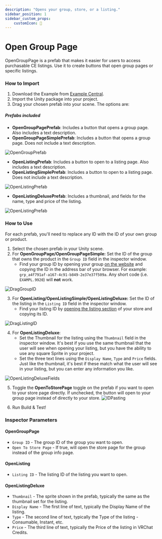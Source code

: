 ```yaml
---
description: "Opens your group, store, or a listing."
sidebar_position: 1
sidebar_custom_props:
    customIcon: 🔗
---
```


# Open Group Page

OpenGroupPage is a prefab that makes it easier for users to access purchasable CE listings. Use it to create buttons that open group pages or specific listings.

### How to Import
1. Download the Example from [Example Central](https://vrc-beta-docs.netlify.app/sdk/example-central).
2. Import the Unity package into your project.
3. Drag your chosen prefab into your scene. The options are:

##### Prefabs included
* **OpenGroupPagePrefab**: Includes a button that opens a group page. Also includes a text description.
* **OpenGroupPageSimplePrefab**: Includes a button that opens a group page. Does not include a text description.

![OpenGroupPrefab](/img/economy/examples/Comparison-OpenGroupPage.png "Compares group prefabs.")

* **OpenListingPrefab**: Includes a button to open to a listing page. Also includes a text description.
* **OpenListingSimplePrefab**: Includes a button to open to a listing page. Does not include a text description.

![OpenListingPrefab](/img/economy/examples/Comparison-OpenListing.png "Compares listing prefabs.")

* **OpenListingDeluxePrefab**: Includes a thumbnail, and fields for the name, type and price of the listing.

![OpenListingPrefab](/img/economy/examples/OpenListingDeluxe_GameView.png "Shows OpenListing Deluxe as it appears in the Game View")

### How to Use

For each prefab, you'll need to replace any ID with the ID of your own group or product.

1. Select the chosen prefab in your Unity scene.
2. For **OpenGroupPage/OpenGroupPageSimple:** Set the ID of the group that owns the product in the `Group ID` field in the inspector window.
    -   Find your group ID by opening your group [on the website](https://vrchat.com/home/groups) and copying the ID in the address bar of your browser. For example: `grp_a4f791af-a167-4c91-b849-2e37e37f509a`. Any short code (i.e. `EXAMPL.9920`) will **not** work.

![DragGroupID](/img/economy/examples/Group-Id-Copying.png "Where to put the group ID.")

3. For **OpenListing/OpenListingSimple/OpenListingDeluxe:** Set the ID of the listing in the `Listing ID` field in the inspector window.
    - Find your listing ID by [opening the listing section](https://vrchat.com/home/marketplace/storefront/listings) of your store and copying its ID. 

![DragListingID](/img/economy/examples/Listing-Id-Copying.png "Where to put the listing ID.")

4. For **OpenListingDeluxe**:
    - Set the Thumbnail for the listing using the `Thumbnail` field in the inspector window. It's best if you use the same thumbnail that the user will see when opening your listing, but you have the ability to use any square Sprite in your project.
    - Set the three text lines using the `Display Name`, `Type` and `Price` fields. Just like the thumbnail, it's best if these match what the user will see in your listing, but you can enter any information you like.

![OpenListingDeluxeFields](/img/economy/examples/OpenListingDeluxe_Inspector.png "The Fields for OpenListingDeluxe")


5. Toggle the **OpenToStorePage** toggle on the prefab if you want to open to your store page directly. If unchecked, the button will open to your group page instead of directly to your store.
![IDPasting](/img/economy/examples/Group-versus-Store-links.png "Instructions on finding and pasting IDs.")

6. Run Build & Test!

### Inspector Parameters

#### OpenGroupPage 
* `Group ID` - The group ID of the group you want to open.
* `Open To Store Page` - If true, will open the store page for the group instead of the group info page.

#### OpenListing 
* `Listing ID` - The listing ID of the listing you want to open.

#### OpenListingDeluxe
* `Thumbnail` - The sprite shown in the prefab, typically the same as the thumbnail set for the listing.
* `Display Name` - The first line of text, typically the Display Name of the listing.
* `Type` - The second line of text, typically the Type of the listing - Consumable, Instant, etc.
* `Price` - The third line of text, typically the Price of the listing in VRChat Credits.
